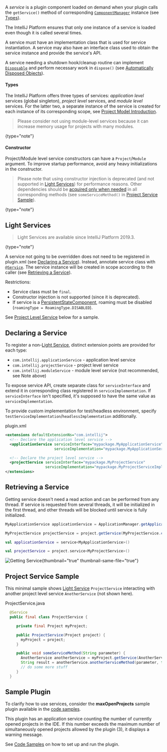 [//]: # (title: Plugin Services)

<!-- Copyright 2000-2021 JetBrains s.r.o. and other contributors. Use of this source code is governed by the Apache 2.0 license that can be found in the LICENSE file. -->

A _service_ is a plugin component loaded on demand when your plugin calls the `getService()` method of corresponding [`ComponentManager`](upsource:///platform/extensions/src/com/intellij/openapi/components/ComponentManager.java) instance (see [Types](#types)).

The IntelliJ Platform ensures that only one instance of a service is loaded even though it is called several times.

A service must have an implementation class that is used for service instantiation.
A service may also have an interface class used to obtain the service instance and provide the service's API.

A service needing a shutdown hook/cleanup routine can implement [`Disposable`](upsource:///platform/util/src/com/intellij/openapi/Disposable.java) and perform necessary work in `dispose()` (see [Automatically Disposed Objects](disposers.md#automatically-disposed-objects)).

#### Types
The IntelliJ Platform offers three types of services: _application level_ services (global singleton), _project level_ services, and _module level_ services.
For the latter two, a separate instance of the service is created for each instance of its corresponding scope, see [Project Model Introduction](project_structure.md).

 >  Please consider not using module-level services because it can increase memory usage for projects with many modules.
 >
 {type="note"}

#### Constructor
Project/Module level service constructors can have a `Project`/`Module` argument.
To improve startup performance, avoid any heavy initializations in the constructor.

 >  Please note that using constructor injection is deprecated (and not supported in [Light Services](#light-services)) for performance reasons.
> Other dependencies should be [acquired only when needed](#retrieving-a-service) in all corresponding methods (see `someServiceMethod()` in [Project Service Sample](#project-service-sample)).
 >
 {type="note"}

## Light Services

 >  Light Services are available since IntelliJ Platform 2019.3.
 >
 {type="note"}

A service not going to be overridden does not need to be registered in <path>plugin.xml</path> (see [Declaring a Service](#declaring-a-service)).
Instead, annotate service class with [`@Service`](upsource:///platform/core-api/src/com/intellij/openapi/components/Service.java).
The service instance will be created in scope according to the caller (see [Retrieving a Service](#retrieving-a-service)).

Restrictions:

* Service class must be `final`.
* Constructor injection is not supported (since it is deprecated).
* If service is a [PersistentStateComponent](persisting_state_of_components.md), roaming must be disabled (`roamingType = RoamingType.DISABLED`).

See [Project Level Service](#project-service-sample) below for a sample.

## Declaring a Service

To register a non-[Light Service](#light-services), distinct extension points are provided for each type:

* `com.intellij.applicationService` - application level service
* `com.intellij.projectService` - project level service
* `com.intellij.moduleService` - module level service (not recommended, see Note above)
                                  
To expose service API, create separate class for `serviceInterface` and extend it in corresponding class registered in `serviceImplementation`.
If `serviceInterface` isn't specified, it's supposed to have the same value as `serviceImplementation`.

To provide custom implementation for test/headless environment, specify `testServiceImplementation`/`headlessImplementation` additionally.

<path>plugin.xml</path>
```xml
<extensions defaultExtensionNs="com.intellij">
  <!-- Declare the application level service -->
  <applicationService serviceInterface="mypackage.MyApplicationService"
                      serviceImplementation="mypackage.MyApplicationServiceImpl" />

  <!-- Declare the project level service -->
  <projectService serviceInterface="mypackage.MyProjectService"
                  serviceImplementation="mypackage.MyProjectServiceImpl" />
</extensions>
```

## Retrieving a Service

Getting service doesn't need a read action and can be performed from any thread.
If service is requested from several threads, it will be initialized in the first thread, and other threads will be blocked until service is fully initialized.

<tabs>
<tab title="Java">

```java
MyApplicationService applicationService = ApplicationManager.getApplication().getService(MyApplicationService.class);

MyProjectService projectService = project.getService(MyProjectService.class)
```

</tab>

<tab title="Kotlin">

```kotlin
val applicationService = service<MyApplicationService>()

val projectService = project.service<MyProjectService>()
```
</tab>

</tabs>

<procedure title="Getting Service Flow" initial-collapse-state="collapsed">

![Getting Service](getting_service.svg){thumbnail="true" thumbnail-same-file="true"}

</procedure>

## Project Service Sample
This minimal sample shows [Light Service](#light-services) `ProjectService` interacting with another project level service `AnotherService` (not shown here).

<path>ProjectService.java</path>

```java
  @Service
  public final class ProjectService {

     private final Project myProject;

     public ProjectService(Project project) {
       myProject = project;
     }

     public void someServiceMethod(String parameter) {
       AnotherService anotherService = myProject.getService(AnotherService.class);
       String result = anotherService.anotherServiceMethod(parameter, false);
       // do some more stuff
     }
  }
```

## Sample Plugin

To clarify how to use services, consider the **maxOpenProjects** sample plugin available in the [code samples](https://github.com/JetBrains/intellij-sdk-code-samples/tree/main/max_opened_projects).

This plugin has an application service counting the number of currently opened projects in the IDE.
If this number exceeds the maximum number of simultaneously opened projects allowed by the plugin (3), it displays a warning message.

See [Code Samples](code_samples.md) on how to set up and run the plugin.
